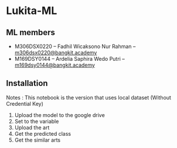 # Lukita-ML
## ML members
  - M306DSX0220 – Fadhil Wicaksono Nur Rahman  – m306dsx0220@bangkit.academy
  - M169DSY0144 – Ardelia Saphira Wedo Putri   – m169dsy0144@bangkit.academy

## Installation
Notes : This notebook is the version that uses local dataset (Without Credential Key)
1. Upload the model to the google drive
2. Set to the variable
3. Upload the art
4. Get the predicted class
5. Get the similar arts

